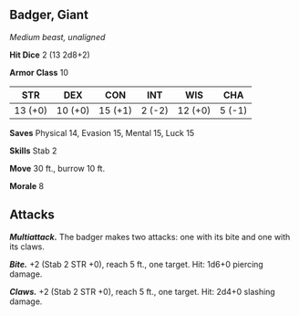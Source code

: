 ## Badger, Giant

*Medium beast, unaligned*

**Hit Dice** 2 (13 2d8+2)

**Armor Class** 10

| STR     | DEX     | CON     | INT     | WIS     | CHA     |
|---------|---------|---------|---------|---------|---------|
| 13 (+0) | 10 (+0) | 15 (+1) |  2 (-2) | 12 (+0) |  5 (-1) |

**Saves** Physical 14, Evasion 15, Mental 15, Luck 15

**Skills** Stab 2

**Move** 30 ft., burrow 10 ft.

**Morale** 8

## Attacks

***Multiattack.*** The badger makes two attacks: one with its bite and one with its claws.

***Bite.*** +2 (Stab 2 STR +0), reach 5 ft., one target. Hit: 1d6+0 piercing damage.

***Claws.*** +2 (Stab 2 STR +0), reach 5 ft., one target. Hit: 2d4+0 slashing damage.

